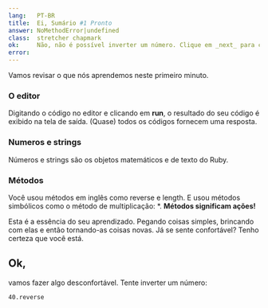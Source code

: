 ```yaml
---
lang:   PT-BR
title:  Ei, Sumário #1 Pronto
answer: NoMethodError|undefined
class:  stretcher chapmark
ok:     Não, não é possível inverter um número. Clique em _next_ para continuar
error:  
---
```


Vamos revisar o que nós aprendemos neste primeiro minuto.

### O editor
Digitando o código no editor e clicando em __run__, o resultado do seu código é exibido na tela de saída.
(Quase) todos os códigos fornecem uma resposta.

### Numeros e strings
Números e strings são os objetos matemáticos e de texto do Ruby.

### Métodos
Você usou métodos em inglês como reverse e length. E usou métodos simbólicos como o método
de multiplicação: \*.
__Métodos significam ações!__

Esta é a essência do seu aprendizado. Pegando coisas simples, brincando com elas e então tornando-as
coisas novas.
Já se sente confortável? Tenho certeza que você está.

## Ok,
vamos fazer algo desconfortável. Tente inverter um número:

    40.reverse
